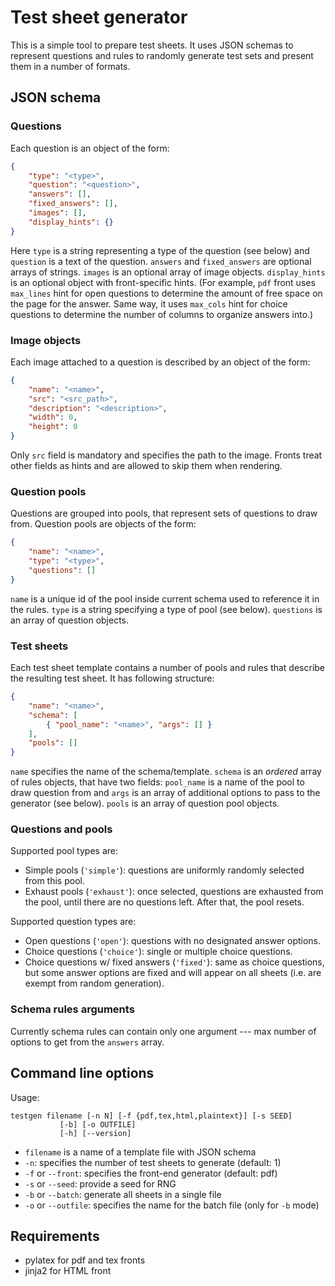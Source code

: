 # Test sheet generator

This is a simple tool to prepare test sheets. It uses JSON schemas to represent questions and rules to randomly generate test sets and present them in a number of formats.

## JSON schema

### Questions

Each question is an object of the form:

```json
{
    "type": "<type>",
    "question": "<question>",
    "answers": [],
    "fixed_answers": [],
    "images": [],
    "display_hints": {}
}
```

Here `type` is a string representing a type of the question (see below) and `question` is a text of the question. `answers` and `fixed_answers` are optional arrays of strings. `images` is an optional array of image objects.
`display_hints` is an optional object with front-specific hints. (For example, `pdf` front uses `max_lines` hint for open questions to determine the amount of free space on the page for the answer. Same way, it uses `max_cols` hint for choice questions to determine the number of columns to organize answers into.)

### Image objects

Each image attached to a question is described by an object of the form:

```json
{
    "name": "<name>",
    "src": "<src_path>",
    "description": "<description>",
    "width": 0,
    "height": 0
}
```

Only `src` field is mandatory and specifies the path to the image. Fronts treat other fields as hints and are allowed to skip them when rendering.

### Question pools

Questions are grouped into pools, that represent sets of questions to draw from. Question pools are objects of the form:

```json
{
    "name": "<name>",
    "type": "<type>",
    "questions": []
}
```

`name` is a unique id of the pool inside current schema used to reference it in the rules. `type` is a string specifying a type of pool (see below). `questions` is an array of question objects.

### Test sheets

Each test sheet template contains a number of pools and rules that describe the resulting test sheet. It has following structure:

```json
{
    "name": "<name>",
    "schema": [
		{ "pool_name": "<name>", "args": [] }
	],
    "pools": []
}
```

`name` specifies the name of the schema/template. `schema` is an _ordered_ array of rules objects, that have two fields: `pool_name` is a name of the pool to draw question from and `args` is an array of additional options to pass to the generator (see below). `pools` is an array of question pool objects.
 
### Questions and pools

Supported pool types are:

- Simple pools (`'simple'`): questions are uniformly randomly selected from this pool.
- Exhaust pools (`'exhaust'`): once selected, questions are exhausted from the pool, until there are no questions left. After that, the pool resets.

Supported question types are:

- Open questions (`'open'`): questions with no designated answer options.
- Choice questions (`'choice'`): single or multiple choice questions.
- Choice questions w/ fixed answers (`'fixed'`): same as choice questions, but some answer options are fixed and will appear on all sheets (i.e. are exempt from random generation).

### Schema rules arguments 

Currently schema rules can contain only one argument --- max number of options to get from the `answers` array.

## Command line options

Usage:

```
testgen filename [-n N] [-f {pdf,tex,html,plaintext}] [-s SEED]
           [-b] [-o OUTFILE] 
           [-h] [--version]
```

- `filename` is a name of a template file with JSON schema
- `-n`: specifies the number of test sheets to generate (default: 1)
- `-f` or `--front`: specifies the front-end generator (default: pdf)
- `-s` or `--seed`: provide a seed for RNG
- `-b` or `--batch`: generate all sheets in a single file
- `-o` or `--outfile`: specifies the name for the batch file (only for `-b` mode)

## Requirements

- pylatex for pdf and tex fronts
- jinja2 for HTML front
